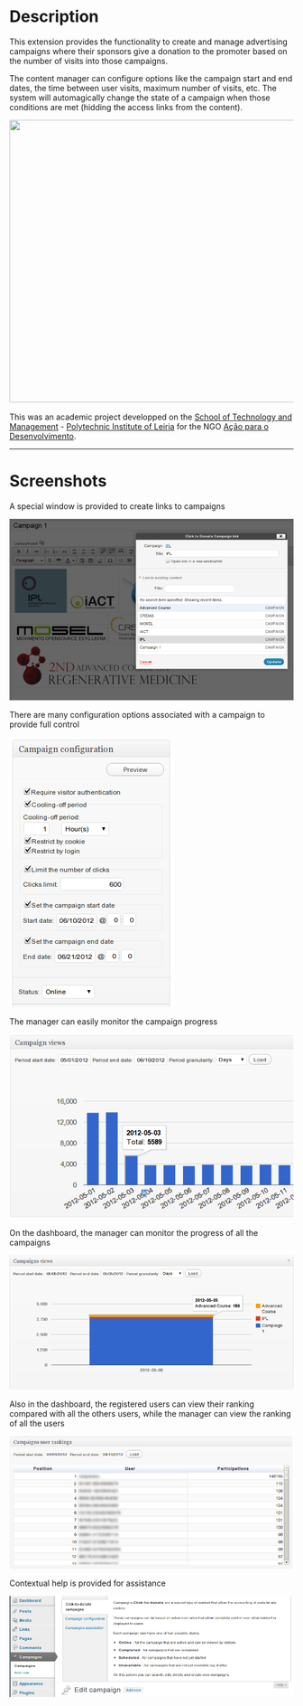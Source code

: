 # Description #
This extension provides the functionality to create and manage advertising campaigns where their sponsors give a donation to the promoter based on the number of visits into those campaigns.

The content manager can configure options like the campaign start and end dates, the time between user visits, maximum number of visits, etc. The system will automagically change the state of a campaign when those conditions are met (hidding the access links from the content).

<a href='http://www.youtube.com/watch?feature=player_embedded&v=NAEfXK-M0TE' target='_blank'><img src='http://img.youtube.com/vi/NAEfXK-M0TE/0.jpg' width='830' height=500 /></a>

This was an academic project developped on the [School of Technology and Management](http://www.estg.ipleiria.pt/) - [Polytechnic Institute of Leiria](http://www.ipleiria.pt/) for the NGO [Ação para o Desenvolvimento](http://www.adbissau.org/).


---


# Screenshots #


A special window is provided to create links to campaigns

![](https://github.com/cesperanc/click-to-donate-for-wordpress/raw/master/screenshot-1.png)


There are many configuration options associated with a campaign to provide full control

![](https://github.com/cesperanc/click-to-donate-for-wordpress/raw/master/screenshot-2.png)


The manager can easily monitor the campaign progress

![](https://github.com/cesperanc/click-to-donate-for-wordpress/raw/master/screenshot-3.png)


On the dashboard, the manager can monitor the progress of all the campaigns

![](https://github.com/cesperanc/click-to-donate-for-wordpress/raw/master/screenshot-4.png)


Also in the dashboard, the registered users can view their ranking compared with all the others users, while the manager can view the ranking of all the users

![](https://github.com/cesperanc/click-to-donate-for-wordpress/raw/master/screenshot-5.png)


Contextual help is provided for assistance

![](https://github.com/cesperanc/click-to-donate-for-wordpress/raw/master/screenshot-6.png)

